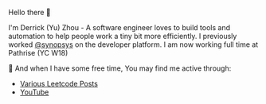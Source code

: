 Hello there :wave:

I'm Derrick (Yu) Zhou - A software engineer loves to build tools and automation to help people work a tiny bit more efficiently. I previously worked [@synopsys](https://www.crunchbase.com/organization/synopsys) on the developer platform. I am now working full time at Pathrise (YC W18)

🚀 And when I have some free time, You may find me active through:
- [Various Leetcode Posts](https://leetcode.com/problems/snapshot-array/discuss/545444/python-brute-force-improved-code-gong-jin-tm)
- [YouTube](https://www.youtube.com/channel/UC4uu3FX_rHR56utVjl9SMEA)
  
